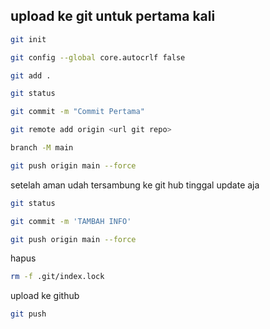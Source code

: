 

## upload ke git untuk pertama kali
```bash
git init
```
```bash
git config --global core.autocrlf false
```
```bash
git add .
```
```bash
git status
```
```bash
git commit -m "Commit Pertama"
```
```bash
git remote add origin <url git repo>
```
```bash
branch -M main
```
```bash
git push origin main --force
```


setelah aman udah tersambung ke git hub tinggal update aja
```bash
git status
```
```bash
git commit -m 'TAMBAH INFO'
```
```bash
git push origin main --force
```


hapus
```bash
rm -f .git/index.lock
```


upload ke github

```bash
git push
```
